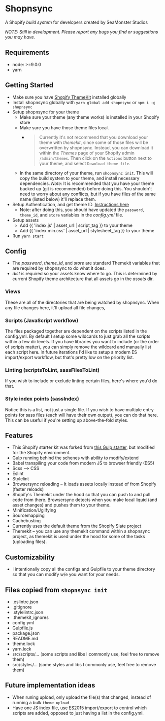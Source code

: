 # Shopnsync
A Shopify *build system* for developers created by SeaMonster Studios

*NOTE: Still in development. Please report any bugs you find or suggestions you may have.*

## Requirements
* node: >=9.0.0
* yarn

## Getting Started
* Make sure you have [Shopify ThemeKit](https://shopify.github.io/themekit/) installed globally
* Install shopnsync globally with `yarn global add shopnsync` or `npm i -g shopnsync`
* Setup shopnsync for your theme
  * Make sure your theme (any theme works) is installed in your Shopify store
  * Make sure you have those theme files local.
    * > Currently it's not recommend that you download your theme with *themekit*, since some of those files will be overwritten by shopnsync. Instead, you can download it within the *Themes* page of your Shopify admin `/admin/themes`. Then click on the `Actions` button next to your theme, and select `Download theme file`.
  * In the same directory of your theme, run `shopnsync init`. This will copy the build system to your theme, and install necessary dependencies. *Note:* It is recommended that you have your theme backed up (git is recommended) before doing this. You shouldn't need to worry about any conflicts, but if you have files of the same name (listed below) it'll replace them.
* Setup Authentication, and get theme ID. [Instructions here](https://shopify.github.io/themekit/#get-api-access)
  * Note: after doing this, you should have updated the `password`, `theme_id`, and `store` variables in the *config.yml* file.
* Setup assets
  * Add {{ 'index.js' | asset_url | script_tag }} to your theme
  * Add {{ 'index.min.css' | asset_url | stylesheet_tag }} to your theme
* Run `yarn start`

## Config
* The *password*, *theme_id*, and *store* are standard Themekit variables that are required by shopnsync to do what it does. 
* *dist* is required so your assets know where to go. This is determined by current Shopify theme architecture that all assets go in the *assets* dir.

### Views
These are all of the directories that are being watched by shopnsync. When any file changes here, it'll upload all file changes,

### Scripts (JavaScript workflow)
The files packaged together are dependent on the scripts listed in the config.yml. By default I setup some wildcards to just grab all the scripts within a few dir levels. If you have libraries you want to include (or the order of scripts matter), you can simply remove the wildcard and manually list each script here. In future iterations I'd like to setup a modern ES import/export workflow, but that's pretty low on the priority list.

### Linting (scriptsToLint, sassFilesToLint)
If you wish to include or exclude linting certain files, here's where you'd do that.

### Style index points (sassIndex)
Notice this is a list, not just a single file. If you wish to have multiple entry points for sass files (each will have their own output), you can do that here. This can be useful if you're setting up above-the-fold styles.

## Features
* This Shopify starter kit was forked from [this Gulp starter](https://github.com/logancalldev/gulp-starter-babel-2.0), but modified for the Shopify environment.
* Gulp running behind the schenes with ability to modify/extend
* Babel transpiling your code from modern JS to browser friendly (ES5)
* Scss –> CSS
* Eslint
* Stylelint
* Browsersync reloading – It loads assets locally instead of from Shopify (faster reloads)
* Shopify's Themekit under the hood so that you can push to and pull code from there. Browsersync detects when you make local liquid (and asset changes) and pushes them to your theme.
* Minification/Uglifying
* Sourcemapping
* Cachebusting
* Currently uses the default theme from the Shopify Slate project
* Themekit – you can use any themekit command within a shopnsync project, as themekit is used under the hood for some of the tasks (uploading files).

## Customizability
* I intentionally copy all the configs and Gulpfile to your theme directory so that you can modify w/e you want for your needs.

## Files copied from `shopnsync init`
* .eslintrc.json
* .gitignore
* .stylelintrc.json
* .themekit_ignores
* config.yml
* Gulpfile.js
* package.json
* README.md
* theme.lock
* yarn.lock
* src/scripts/... (some scripts and libs I commonly use, feel free to remove them)
* src/styles/... (some styles and libs I commonly use, feel free to remove them)

## Future implementation ideas
* When runing upload, only upload the file(s) that changed, instead of running a bulk `theme upload`
* Have one JS index file, use ES2015 import/export to control which scripts are added, opposed to just having a list in the config.yml.
